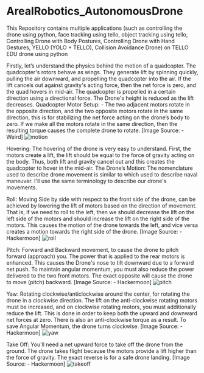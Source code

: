 # ArealRobotics_AutonomousDrone
This Repository contains multiple applications (such as controlling the drone using python, face tracking using tello, object tracking using tello, Controlling Drone with Body Postures, Controlling Drone with Hand Gestures, YELLO (YOLO + TELLO), Collision Avoidance Drone) on TELLO EDU drone using python


Firstly, let’s understand the physics behind the motion of a quadcopter. The quadcopter's rotors behave as wings. They generate lift by spinning quickly, pulling the air downward, and propelling the quadcopter into the air. If the lift cancels out against gravity's acting force, then the net force is zero, and the quad hovers in mid-air. The quadcopter is propelled in a certain direction using a directional force. The Drone's height is reduced as the lift decreases. 
Quadcopter Motor Setup: - The two adjacent motors rotate in the opposite direction, and the two opposite motors rotate in the same direction, this is for stabilizing the net force acting on the drone’s body to zero. If we make all the motors rotate in the same direction, then the resulting torque causes the complete drone to rotate. [Image Source: - Weird]
![motion](https://user-images.githubusercontent.com/29915714/155453300-019df786-6485-49bc-8561-cc4aa726528e.png)


Hovering: The hovering of the drone is very easy to understand. First, the motors create a lift, the lift should be equal to the force of gravity acting on the body. Thus, both lift and gravity cancel out and this creates the quadcopter to hover in the mid-air.
The Drone’s Motion: The nomenclature used to describe drone movement is similar to which used to describe naval maneuver. I'll use the same terminology to describe our drone's movements.


Roll: Moving Side by side with respect to the front side of the drone, can be achieved by lowering the lift of motors based on the direction of movement. 
That is, if we need to roll to the left, then we should decrease the lift on the left side of the motors and should increase the lift on the right side of the motors. This causes the motion of the drone towards the left, and vice versa creates a motion towards the right side of the drone. [Image Source: - Hackermoon]
![roll](https://user-images.githubusercontent.com/29915714/155452937-6538623f-66c3-4570-87b4-31aa25354c7d.gif)

Pitch: Forward and Backward movement, to cause the drone to pitch forward (approach) you. The power that is applied to the rear motors is enhanced. This causes the Drone's nose to tilt downward due to a forward net push. To maintain angular momentum, you must also reduce the power delivered to the two front motors. The exact opposite will cause the drone to move (pitch) backward. [Image Source: - Hackermoon]
![pitch](https://user-images.githubusercontent.com/29915714/155452933-43c6d60a-64ec-4255-a122-b12b731d3b55.gif)

Yaw: Rotating clockwise/anticlockwise around the center, for rotating the drone in a clockwise direction. The lift on the anti-clockwise rotating motors must be increased, and on clockwise rotating motors, you must additionally reduce the lift. This is done in order to keep both the upward and downward net forces at zero. There is also an anti-clockwise torque as a result. To save Angular Momentum, the drone turns clockwise. [Image Source: - Hackermoon]
![yaw](https://user-images.githubusercontent.com/29915714/155452938-da8967ba-356c-4b8b-a8be-c6f79fba1dec.gif)

Take Off: You'll need a net upward force to take off the drone from the ground. The drone takes flight because the motors provide a lift higher than the force of gravity. The exact reverse is for a safe drone landing. [Image Source: - Hackermoon]
![takeoff](https://user-images.githubusercontent.com/29915714/155453361-5c615a7e-d75c-4d86-8b9a-66fc06c7ecbb.png)

 


